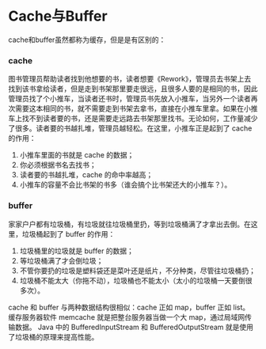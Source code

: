 Cache与Buffer
===

cache和buffer虽然都称为缓存，但是是有区别的：

### cache

图书管理员帮助读者找到他想要的书，读者想要《Rework》，管理员去书架上去找到该书拿给读者，但是走到书架那里要走很远，且很多人要的是相同的书，因此管理员找了个小推车，当读者还书时，管理员书先放入小推车，当另外一个读者再次需要这本相同的书，就不需要走到书架去拿书，直接在小推车里拿。如果在小推车上找不到读者要的书，还是需要走远路去书架那里找书。无论如何，工作量减少了很多。读者要的书越扎堆，管理员越轻松。在这里，小推车正是起到了 cache 的作用：

1. 小推车里面的书就是 cache 的数据；
2. 你必须根据书名去找书；
3. 读者要的书越扎堆，cache 的命中率越高；
4. 小推车的容量不会比书架的书多（谁会搞个比书架还大的小推车？）。

### buffer

家家户户都有垃圾桶，有垃圾就往垃圾桶里扔，等到垃圾桶满了才拿出去倒。在这里，垃圾桶起到了 buffer 的作用：

1. 垃圾桶里的垃圾就是 buffer 的数据；
2. 等垃圾桶满了才会倒垃圾；
3. 不管你要扔的垃圾是塑料袋还是菜叶还是纸片，不分种类，尽管往垃圾桶扔；
4. 垃圾桶不能太大（你拖不动），垃圾桶也不能太小（太小的垃圾桶一天要倒很多次）。

cache 和 buffer  与两种数据结构很相似：cache 正如 map，buffer 正如 list。
缓存服务器软件 memcache 就是把整台服务器当做一个大 map，通过局域网传输数据。
Java 中的 BufferedInputStream 和 BufferedOutputStream 就是使用了垃圾桶的原理来提高性能。

